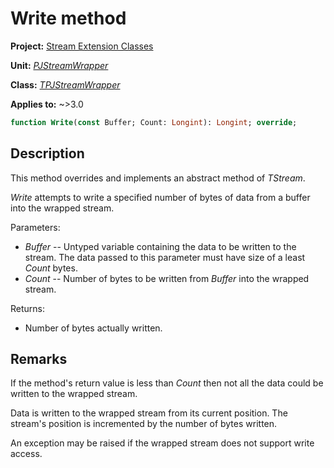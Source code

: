 # Write method

**Project:** [Stream Extension Classes](../API.md)

**Unit:** [_PJStreamWrapper_](./PJStreamWrapper.md)

**Class:** [_TPJStreamWrapper_](./TPJStreamWrapper.md)

**Applies to:** ~>3.0

```pascal
function Write(const Buffer; Count: Longint): Longint; override;
```

## Description

This method overrides and implements an abstract method of _TStream_.

_Write_ attempts to write a specified number of bytes of data from a buffer into the wrapped stream.

Parameters:

* _Buffer_ -- Untyped variable containing the data to be written to the stream. The data passed to this parameter must have size of a least _Count_ bytes.
* _Count_ -- Number of bytes to be written from _Buffer_ into the wrapped stream.

Returns:

* Number of bytes actually written.

## Remarks

If the method's return value is less than _Count_ then not all the data could be written to the wrapped stream.

Data is written to the wrapped stream from its current position. The stream's position is incremented by the number of bytes written.

An exception may be raised if the wrapped stream does not support write access.
